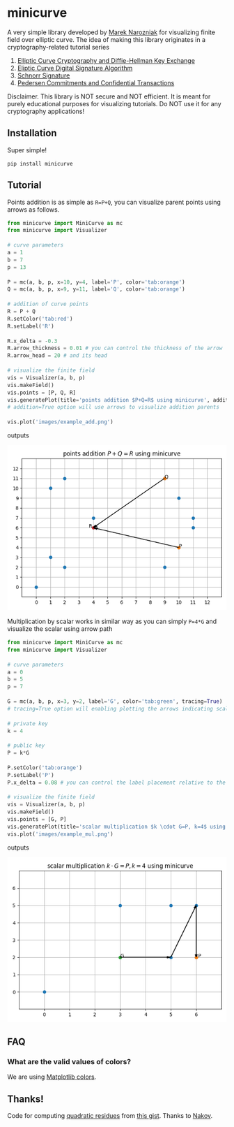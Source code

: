 # minicurve

A very simple library developed by [Marek Narozniak](https://mareknarozniak.com/) for visualizing finite field over elliptic curve. The idea of making this library originates in a cryptography-related tutorial series

1. [Elliptic Curve Cryptography and Diffie-Hellman Key Exchange](https://mareknarozniak.com/2020/11/30/ecdh/)
2. [Eliptic Curve Digital Signature Algorithm](https://mareknarozniak.com/2021/03/16/ecdsa/)
3. [Schnorr Signature](https://mareknarozniak.com/2021/05/25/schnorr-signature/)
4. [Pedersen Commitments and Confidential Transactions](https://mareknarozniak.com/2021/06/22/ct/)

Disclaimer. This library is NOT secure and NOT efficient. It is meant for purely educational purposes for visualizing tutorials. Do NOT use it for any cryptography applications!

## Installation

Super simple!

```
pip install minicurve
```

## Tutorial

Points addition is as simple as `R=P+Q`, you can visualize parent points using arrows as follows.

```python
from minicurve import MiniCurve as mc
from minicurve import Visualizer

# curve parameters
a = 1
b = 7
p = 13

P = mc(a, b, p, x=10, y=4, label='P', color='tab:orange')
Q = mc(a, b, p, x=9, y=11, label='Q', color='tab:orange')

# addition of curve points
R = P + Q
R.setColor('tab:red')
R.setLabel('R')

R.x_delta = -0.3
R.arrow_thickness = 0.01 # you can control the thickness of the arrow
R.arrow_head = 20 # and its head

# visualize the finite field
vis = Visualizer(a, b, p)
vis.makeField()
vis.points = [P, Q, R]
vis.generatePlot(title='points addition $P+Q=R$ using minicurve', addition=True)
# addition=True option will use arrows to visualize addition parents

vis.plot('images/example_add.png')
```

outputs

![output-addition](https://github.com/marekyggdrasil/minicurve/blob/main/images/example_add.png?raw=true)

Multiplication by scalar works in similar way as you can simply `P=4*G` and visualize the scalar using arrow path

```python
from minicurve import MiniCurve as mc
from minicurve import Visualizer

# curve parameters
a = 0
b = 5
p = 7

G = mc(a, b, p, x=3, y=2, label='G', color='tab:green', tracing=True)
# tracing=True option will enabling plotting the arrows indicating scalar multiplication

# private key
k = 4

# public key
P = k*G

P.setColor('tab:orange')
P.setLabel('P')
P.x_delta = 0.08 # you can control the label placement relative to the point

# visualize the finite field
vis = Visualizer(a, b, p)
vis.makeField()
vis.points = [G, P]
vis.generatePlot(title='scalar multiplication $k \cdot G=P, k=4$ using minicurve')
vis.plot('images/example_mul.png')
```

outputs

![output-multiplication](https://github.com/marekyggdrasil/minicurve/blob/main/images/example_mul.png?raw=true)

## FAQ

### What are the valid values of colors?

We are using [Matplotlib colors](https://matplotlib.org/stable/tutorials/colors/colors.html).

## Thanks!

Code for computing [quadratic residues](https://en.wikipedia.org/wiki/Quadratic_residue) from [this gist](https://gist.github.com/nakov/60d62bdf4067ea72b7832ce9f71ae079). Thanks to [Nakov](https://gist.github.com/nakov).

